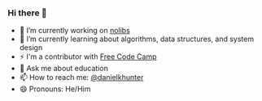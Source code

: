 ### Hi there 👋

- 🔭 I’m currently working on [nolibs](https://nolibs.io)
- 🌱 I’m currently learning about algorithms, data structures, and system design
- ⚡ I'm a contributor with [Free Code Camp](https://www.freecodecamp.org/news/mornings-nights-and-weekends-how-i-changed-careers-and-became-a-programmer-197ce46ccc1c)
- 💬 Ask me about education
- 📫 How to reach me: [@danielkhunter](https://twitter.com/danielkhunter)
- 😄 Pronouns: He/Him

<!--
**dkh215/dkh215** is a ✨ _special_ ✨ repository because its `README.md` (this file) appears on your GitHub profile.

Here are some ideas to get you started:

- 🔭 I’m currently working on ...
- 🌱 I’m currently learning ...
- 👯 I’m looking to collaborate on ...
- 🤔 I’m looking for help with ...
- 💬 Ask me about ...
- 📫 How to reach me: ...
- 😄 Pronouns: ...
-->
